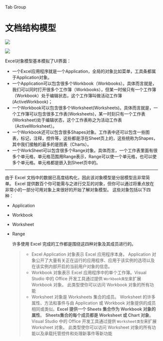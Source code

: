 Tab
	Group



# 文档结构模型

![](https://ws1.sinaimg.cn/large/006tKfTcly1fsgayx347mj30h907pdg4.jpg)

![](https://ws3.sinaimg.cn/large/006tKfTcly1fsgazzb6dtj30m70elq5n.jpg)

Excel对象模型基本模拟了UI界面：

- 一个Excel应用程序就是一个Application，全局的对象比如菜单，工具条都属于Application对象。
- 一个Application可以包含很多个Workbook（Workbooks）。具体而言就是，我们可以同时打开很多个工作簿（Workbooks），但某一时候只有一个工作簿（Workbook）处于编辑状态，这个工作簿叫做活动工作簿(ActiveWorkbook)；
- 一个Workbook可以包含很多个Worksheet(Worksheets)。具体而言就是，一个工作簿可以包含很多工作表(Worksheets)，某一时刻只有一个工作表(Worksheet)处于编辑状态，这个工作表称之为活动工作表（ActiveWorksheet）。
- 一个Workbook还可以包含很多Shapes对象。工作表中还可以包含一些图表，标记，注释，控件等，这些都是浮在Sheet页上的，这些统称为Shapes，其中我们接触的最多的是图表（Charts）。
- 一个WorkSheet可以包含很多个Range对象。具体而言，一个工作表里面有很多个单元格，单元格范围用Range表示，Range可以使一个单元格，也可以使多个单元格。单元格都是嵌入到Sheet页中的。

--------

由于 Excel 文档中的数据已高度结构化，因此该对象模型是分层模型且非常简单。 Excel 提供数百个你可能需与之进行交互的对象，但你可以通过将重点放在非常小的一部分可用对象上来很好的开始了解对象模型。 这些对象包括以下四种：

- Application

- Workbook

- Worksheet

- Range

  许多使用 Excel 完成的工作都是围绕这四种对象及其成员进行的。

  

  > - Excel Application 对象表示 Excel 应用程序本身。 Application 对象公开了大量有关正在运行的应用程序、应用于该实例的选项以及在该实例内部开启的当前用户对象的信息。
  > - Workbook 对象表示 Excel 应用程序中的单个工作簿。Visual Studio 中的 Office 开发工具通过提供 `Workbook类型`来扩展 Workbook 对象。 此类型使你可以访问 Workbook 对象的所有功能
  > - Worksheet 对象是 Worksheets 集合的成员。 Worksheet 的许多属性、方法和事件与由 Application 或 Workbook 对象提供的成员相同或类似。**Excel 提供一个 Sheets 集合作为 Workbook 对象的属性**。 **Sheets集合的每个成员都是 Worksheet 或 Chart 对象**。Visual Studio 中的 Office 开发工具通过提供 `Worksheet类型`来扩展 Worksheet 对象。 此类型使你可以访问 Worksheet 对象的所有功能以及承载托管控件和处理新事件等新功能

  